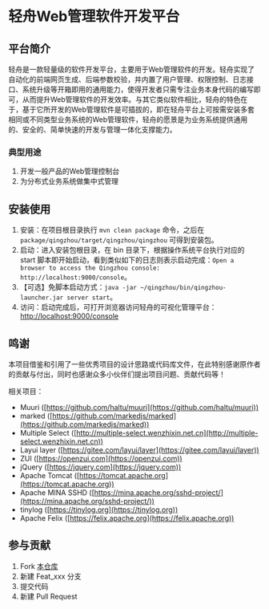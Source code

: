 # 轻舟Web管理软件开发平台

## 平台简介

轻舟是一款轻量级的软件开发平台，主要用于Web管理软件的开发。轻舟实现了自动化的前端网页生成、后端参数校验，并内置了用户管理、权限控制、日志接口、系统升级等开箱即用的通用能力，使得开发者只需专注业务本身代码的编写即可，从而提升Web管理软件的开发效率。与其它类似软件相比，轻舟的特色在于，基于它所开发的Web管理软件是可插拔的，即在轻舟平台上可按需安装多套相同或不同类型业务系统的Web管理软件，轻舟的愿景是为业务系统提供通用的、安全的、简单快速的开发与管理一体化支撑能力。

### 典型用途

1. 开发一般产品的Web管理控制台
2. 为分布式业务系统做集中式管理

## 安装使用

1. 安装：在项目根目录执行 `mvn clean package` 命令，之后在 `package/qingzhou/target/qingzhou/qingzhou` 可得到安装包。
2. 启动：进入安装包根目录，在 bin 目录下，根据操作系统平台执行对应的 start
   脚本即开始启动，看到类似如下的日志则表示启动完成：`Open a browser to access the Qingzhou
   console: http://localhost:9000/console`。
3. 【可选】免脚本启动方式：`java -jar ~/qingzhou/bin/qingzhou-launcher.jar server start`。
4. 访问：启动完成后，可打开浏览器访问轻舟的可视化管理平台： [http://localhost:9000/console](http://localhost:9000/console)

## 鸣谢

本项目借鉴和引用了一些优秀项目的设计思路或代码库文件，在此特别感谢原作者的贡献与付出，同时也感谢众多小伙伴们提出项目问题、贡献代码等！

相关项目：

+ Muuri ([https://github.com/haltu/muuri](https://github.com/haltu/muuri))
+ marked ([https://github.com/markedjs/marked](https://github.com/markedjs/marked))
+ Multiple Select ([http://multiple-select.wenzhixin.net.cn](http://multiple-select.wenzhixin.net.cn))
+ Layui layer ([https://gitee.com/layui/layer](https://gitee.com/layui/layer))
+ ZUI ([https://openzui.com](https://openzui.com))
+ jQuery ([https://jquery.com](https://jquery.com))
+ Apache Tomcat ([https://tomcat.apache.org](https://tomcat.apache.org))
+ Apache MINA SSHD ([https://mina.apache.org/sshd-project/](https://mina.apache.org/sshd-project/))
+ tinylog ([https://tinylog.org](https://tinylog.org))
+ Apache Felix ([https://felix.apache.org](https://felix.apache.org))

## 参与贡献

1. Fork [本仓库](https://gitee.com/openeuler/qingzhou)
2. 新建 Feat_xxx 分支
3. 提交代码
4. 新建 Pull Request
